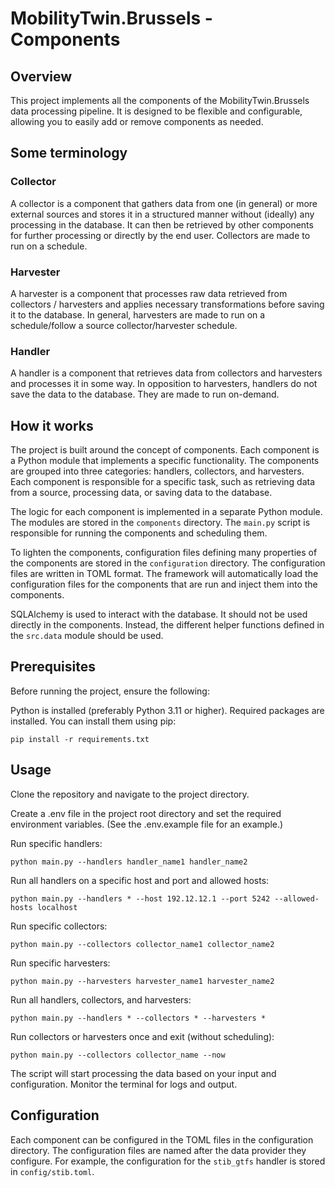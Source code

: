 # MobilityTwin.Brussels - Components

## Overview

This project implements all the components of the MobilityTwin.Brussels
data processing pipeline. It is designed to be flexible and configurable,
allowing you to easily add or remove components as needed.

## Some terminology

### Collector

A collector is a component that gathers data from one (in general) or more
external sources and stores it in a structured manner without (ideally) any processing
in the database. It can then be retrieved by other components for further processing or
directly by the end user. Collectors are made to run on a schedule.

### Harvester

A harvester is a component that processes raw data retrieved from collectors / harvesters
and applies necessary transformations before saving it to the database. In general,
harvesters are made to run on a schedule/follow a source collector/harvester schedule.

### Handler

A handler is a component that retrieves data from collectors and harvesters
and processes it in some way. In opposition to harvesters, handlers do
not save the data to the database. They are made to run on-demand.

## How it works

The project is built around the concept of components. Each component is a Python module that implements a specific
functionality. The components are grouped into three categories: handlers, collectors, and harvesters. Each component is
responsible for a specific task, such as retrieving data from a source, processing data, or saving data to the database.

The logic for each component is implemented in a separate Python module. The modules are stored in the `components`
directory. The `main.py` script is responsible for running the components and scheduling them.

To lighten the components, configuration files defining many properties of the components are stored in
the `configuration` directory. The configuration files are written in TOML format. The framework
will automatically load the configuration files for the components that are run and inject them into the components.

SQLAlchemy is used to interact with the database. It should not be used directly in the components. Instead, the
different helper functions defined in the `src.data` module should be used.

## Prerequisites

Before running the project, ensure the following:

Python is installed (preferably Python 3.11 or higher).
Required packages are installed. You can install them using pip:

`pip install -r requirements.txt`

## Usage

Clone the repository and navigate to the project directory.

Create a .env file in the project root directory and set the required environment variables. (See the .env.example file
for an example.)

Run specific handlers:

`python main.py --handlers handler_name1 handler_name2`

Run all handlers on a specific host and port and allowed hosts:

`python main.py --handlers * --host 192.12.12.1 --port 5242 --allowed-hosts localhost`

Run specific collectors:

`python main.py --collectors collector_name1 collector_name2`

Run specific harvesters:

`python main.py --harvesters harvester_name1 harvester_name2`

Run all handlers, collectors, and harvesters:

`python main.py --handlers * --collectors * --harvesters *`

Run collectors or harvesters once and exit (without scheduling):

`python main.py --collectors collector_name --now`

The script will start processing the data based on your input and configuration. Monitor the terminal for logs and
output.

## Configuration

Each component can be configured in the TOML files in the configuration directory. The configuration files are named
after the data provider they configure. For example, the configuration for the `stib_gtfs` handler is stored in
`config/stib.toml`.

